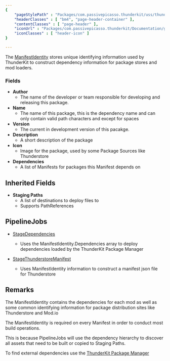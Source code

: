 ```yaml
---
{ 
	"pageStylePath" : "Packages/com.passivepicasso.thunderkit/uss/thunderkit_style.uss",
	"headerClasses" : [ "bm4", "page-header-container" ],
	"contentClasses" : [ "page-header" ],
	"iconUrl" : "Packages/com.passivepicasso.thunderkit/Documentation/graphics/TK_Manifest_2X_Icon.png",
	"iconClasses" : [ "header-icon" ]
}

---
```


The [ManifestIdentity](assetlink://Packages/com.passivepicasso.thunderkit/Editor/Core/Manifests/Datum/ManifestIdentity.cs) stores unique identifying information used by ThunderKit to construct dependency information for package stores and mod loaders.

### Fields
* **Author**
  - The name of the developer or team responsible for developing and releasing this package.
* **Name**
  - The name of this package, this is the dependency name and can only contain valid path characters and except for spaces
* **Version**
  - The current in development version of this pacakge.
* **Description**
  - A short description of the package
* **Icon**
  - Image for the package, used by some Package Sources like Thunderstore
* **Dependencies**
  - A list of Manifests for packages this Manifest depends on

## Inherited Fields

* **Staging Paths**
  - A list of destinations to deploy files to
  - Supports PathReferences
  
## PipelineJobs

* [StageDependencies](assetlink://Packages/com.passivepicasso.thunderkit/Editor/Core/Pipelines/Jobs/StageDependencies.cs)
  - Uses the ManifestIdentity.Dependencies array to deploy dependencies loaded by the ThunderKit Package Manager

* [StageThunderstoreManifest](assetlink://Packages/com.passivepicasso.thunderkit/Editor/Core/Pipelines/Jobs/StageThunderstoreManifest.cs) 
  - Uses ManifestIdentity information to construct a manifest json file for Thunderstore

## Remarks

The ManifestIdentity contains the dependencies for each mod as well as some common identifying information for package distribution sites like Thunderstore and Mod.io

The ManifestIdentity is required on every Manifest in order to conduct most build operations.

This is because PipelineJobs will use the dependency hierarchy to discover all assets that need to be built or copied to Staging Paths.

To find external dependencies use the [ThunderKit Package Manager](menulink://Tools/ThunderKit/Packages)